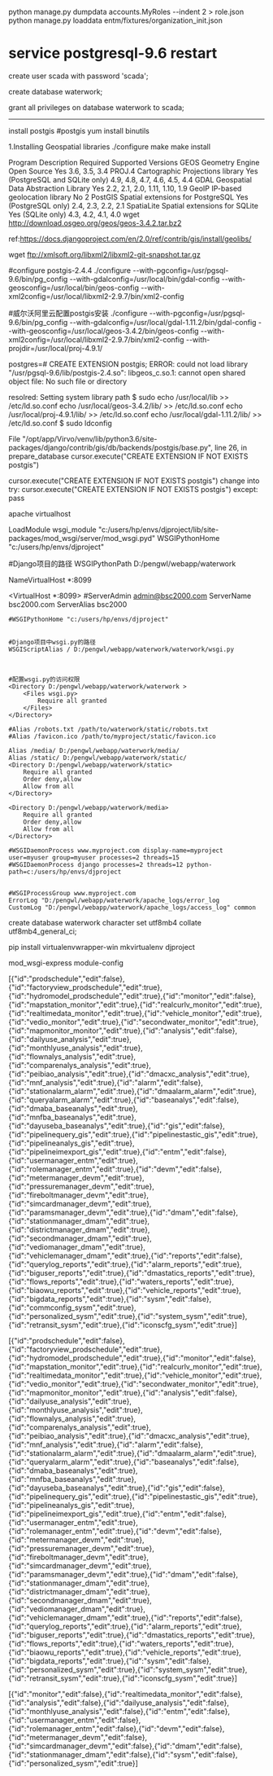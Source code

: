 python manage.py dumpdata accounts.MyRoles --indent 2 > role.json
python manage.py loaddata entm/fixtures/organization_init.json


# service postgresql-9.6 restart

create user scada with password 'scada';

create database waterwork;

grant all privileges on database waterwork to scada;


--------------------------------
install postgis 
#postgis
yum install binutils

1.Installing Geospatial libraries
./configure
make
make install


Program Description Required    Supported Versions
GEOS    Geometry Engine Open Source Yes 3.6, 3.5, 3.4
PROJ.4  Cartographic Projections library    Yes (PostgreSQL and SQLite only)    4.9, 4.8, 4.7, 4.6, 4.5, 4.4
GDAL    Geospatial Data Abstraction Library Yes 2.2, 2.1, 2.0, 1.11, 1.10, 1.9
GeoIP   IP-based geolocation library    No  2
PostGIS Spatial extensions for PostgreSQL   Yes (PostgreSQL only)   2.4, 2.3, 2.2, 2.1
SpatiaLite  Spatial extensions for SQLite   Yes (SQLite only)   4.3, 4.2, 4.1, 4.0
wget http://download.osgeo.org/geos/geos-3.4.2.tar.bz2


ref:https://docs.djangoproject.com/en/2.0/ref/contrib/gis/install/geolibs/




wget ftp://xmlsoft.org/libxml2/libxml2-git-snapshot.tar.gz

#configure postgis-2.4.4
./configure --with-pgconfig=/usr/pgsql-9.6/bin/pg_config --with-gdalconfig=/usr/local/bin/gdal-config --with-geosconfig=/usr/local/bin/geos-config --with-xml2config=/usr/local/libxml2-2.9.7/bin/xml2-config 

#威尔沃阿里云配置postgis安装
./configure --with-pgconfig=/usr/pgsql-9.6/bin/pg_config --with-gdalconfig=/usr/local/gdal-1.11.2/bin/gdal-config --with-geosconfig=/usr/local/geos-3.4.2/bin/geos-config --with-xml2config=/usr/local/libxml2-2.9.7/bin/xml2-config --with-projdir=/usr/local/proj-4.9.1/


postgres=# CREATE EXTENSION postgis;
ERROR:  could not load library "/usr/pgsql-9.6/lib/postgis-2.4.so": libgeos_c.so.1: cannot open shared object file: No such file or directory

resolred:  Setting system library path
$ sudo echo /usr/local/lib >> /etc/ld.so.conf
echo /usr/local/geos-3.4.2/lib/ >> /etc/ld.so.conf
echo /usr/local/proj-4.9.1/lib/ >> /etc/ld.so.conf
echo /usr/local/gdal-1.11.2/lib/ >> /etc/ld.so.conf
$ sudo ldconfig


File "/opt/app/Virvo/venv/lib/python3.6/site-packages/django/contrib/gis/db/backends/postgis/base.py", line 26, in prepare_database
    cursor.execute("CREATE EXTENSION IF NOT EXISTS postgis")

cursor.execute("CREATE EXTENSION IF NOT EXISTS postgis")
change into 
try:
    cursor.execute("CREATE EXTENSION IF NOT EXISTS postgis")
except:
    pass




apache virtualhost



LoadModule wsgi_module "c:/users/hp/envs/djproject/lib/site-packages/mod_wsgi/server/mod_wsgi.pyd"
WSGIPythonHome "c:/users/hp/envs/djproject"

#Django项目的路径
WSGIPythonPath D:/pengwl/webapp/waterwork


NameVirtualHost *:8099

<VirtualHost *:8099>
    #ServerAdmin admin@bsc2000.com
    ServerName bsc2000.com
    ServerAlias bsc2000

    
    #WSGIPythonHome "c:/users/hp/envs/djproject"


    #Django项目中wsgi.py的路径
    WSGIScriptAlias / D:/pengwl/webapp/waterwork/waterwork/wsgi.py



    #配置wsgi.py的访问权限
    <Directory D:/pengwl/webapp/waterwork/waterwork >
        <Files wsgi.py>
            Require all granted
        </Files>
    </Directory>

    #Alias /robots.txt /path/to/waterwork/static/robots.txt
    #Alias /favicon.ico /path/to/myproject/static/favicon.ico

    Alias /media/ D:/pengwl/webapp/waterwork/media/
    Alias /static/ D:/pengwl/webapp/waterwork/static/
    <Directory D:/pengwl/webapp/waterwork/static>
        Require all granted
        Order deny,allow
        Allow from all
    </Directory>

    <Directory D:/pengwl/webapp/waterwork/media>
        Require all granted
        Order deny,allow
        Allow from all
    </Directory>

    #WSGIDaemonProcess www.myproject.com display-name=myproject user=myuser group=myuser processes=2 threads=15
    #WSGIDaemonProcess django processes=2 threads=12 python-path=c:/users/hp/envs/djproject

   
    #WSGIProcessGroup www.myproject.com
    ErrorLog "D:/pengwl/webapp/waterwork/apache_logs/error_log
    CustomLog "D:/pengwl/webapp/waterwork/apache_logs/access_log" common
</VirtualHost>
create database waterwork character set utf8mb4 collate utf8mb4_general_ci;



pip install virtualenvwrapper-win
mkvirtualenv djproject

mod_wsgi-express module-config 



[{"id":"prodschedule","edit":false},{"id":"factoryview_prodschedule","edit":true},{"id":"hydromodel_prodschedule","edit":true},{"id":"monitor","edit":false},{"id":"mapstation_monitor","edit":true},{"id":"realcurlv_monitor","edit":true},{"id":"realtimedata_monitor","edit":true},{"id":"vehicle_monitor","edit":true},{"id":"vedio_monitor","edit":true},{"id":"secondwater_monitor","edit":true},{"id":"mapmonitor_monitor","edit":true},{"id":"analysis","edit":false},{"id":"dailyuse_analysis","edit":true},{"id":"monthlyuse_analysis","edit":true},{"id":"flownalys_analysis","edit":true},{"id":"comparenalys_analysis","edit":true},{"id":"peibiao_analysis","edit":true},{"id":"dmacxc_analysis","edit":true},{"id":"mnf_analysis","edit":true},{"id":"alarm","edit":false},{"id":"stationalarm_alarm","edit":true},{"id":"dmaalarm_alarm","edit":true},{"id":"queryalarm_alarm","edit":true},{"id":"baseanalys","edit":false},{"id":"dmaba_baseanalys","edit":true},{"id":"mnfba_baseanalys","edit":true},{"id":"dayuseba_baseanalys","edit":true},{"id":"gis","edit":false},{"id":"pipelinequery_gis","edit":true},{"id":"pipelinestastic_gis","edit":true},{"id":"pipelineanalys_gis","edit":true},{"id":"pipelineimexport_gis","edit":true},{"id":"entm","edit":false},{"id":"usermanager_entm","edit":true},{"id":"rolemanager_entm","edit":true},{"id":"devm","edit":false},{"id":"metermanager_devm","edit":true},{"id":"pressuremanager_devm","edit":true},{"id":"fireboltmanager_devm","edit":true},{"id":"simcardmanager_devm","edit":true},{"id":"paramsmanager_devm","edit":true},{"id":"dmam","edit":false},{"id":"stationmanager_dmam","edit":true},{"id":"districtmanager_dmam","edit":true},{"id":"secondmanager_dmam","edit":true},{"id":"vediomanager_dmam","edit":true},{"id":"vehiclemanager_dmam","edit":true},{"id":"reports","edit":false},{"id":"querylog_reports","edit":true},{"id":"alarm_reports","edit":true},{"id":"biguser_reports","edit":true},{"id":"dmastatics_reports","edit":true},{"id":"flows_reports","edit":true},{"id":"waters_reports","edit":true},{"id":"biaowu_reports","edit":true},{"id":"vehicle_reports","edit":true},{"id":"bigdata_reports","edit":true},{"id":"sysm","edit":false},{"id":"commconfig_sysm","edit":true},{"id":"personalized_sysm","edit":true},{"id":"system_sysm","edit":true},{"id":"retransit_sysm","edit":true},{"id":"iconscfg_sysm","edit":true}]

[{"id":"prodschedule","edit":false},{"id":"factoryview_prodschedule","edit":true},{"id":"hydromodel_prodschedule","edit":true},{"id":"monitor","edit":false},{"id":"mapstation_monitor","edit":true},{"id":"realcurlv_monitor","edit":true},{"id":"realtimedata_monitor","edit":true},{"id":"vehicle_monitor","edit":true},{"id":"vedio_monitor","edit":true},{"id":"secondwater_monitor","edit":true},{"id":"mapmonitor_monitor","edit":true},{"id":"analysis","edit":false},{"id":"dailyuse_analysis","edit":true},{"id":"monthlyuse_analysis","edit":true},{"id":"flownalys_analysis","edit":true},{"id":"comparenalys_analysis","edit":true},{"id":"peibiao_analysis","edit":true},{"id":"dmacxc_analysis","edit":true},{"id":"mnf_analysis","edit":true},{"id":"alarm","edit":false},{"id":"stationalarm_alarm","edit":true},{"id":"dmaalarm_alarm","edit":true},{"id":"queryalarm_alarm","edit":true},{"id":"baseanalys","edit":false},{"id":"dmaba_baseanalys","edit":true},{"id":"mnfba_baseanalys","edit":true},{"id":"dayuseba_baseanalys","edit":true},{"id":"gis","edit":false},{"id":"pipelinequery_gis","edit":true},{"id":"pipelinestastic_gis","edit":true},{"id":"pipelineanalys_gis","edit":true},{"id":"pipelineimexport_gis","edit":true},{"id":"entm","edit":false},{"id":"usermanager_entm","edit":true},{"id":"rolemanager_entm","edit":true},{"id":"devm","edit":false},{"id":"metermanager_devm","edit":true},{"id":"pressuremanager_devm","edit":true},{"id":"fireboltmanager_devm","edit":true},{"id":"simcardmanager_devm","edit":true},{"id":"paramsmanager_devm","edit":true},{"id":"dmam","edit":false},{"id":"stationmanager_dmam","edit":true},{"id":"districtmanager_dmam","edit":true},{"id":"secondmanager_dmam","edit":true},{"id":"vediomanager_dmam","edit":true},{"id":"vehiclemanager_dmam","edit":true},{"id":"reports","edit":false},{"id":"querylog_reports","edit":true},{"id":"alarm_reports","edit":true},{"id":"biguser_reports","edit":true},{"id":"dmastatics_reports","edit":true},{"id":"flows_reports","edit":true},{"id":"waters_reports","edit":true},{"id":"biaowu_reports","edit":true},{"id":"vehicle_reports","edit":true},{"id":"bigdata_reports","edit":true},{"id":"sysm","edit":false},{"id":"personalized_sysm","edit":true},{"id":"system_sysm","edit":true},{"id":"retransit_sysm","edit":true},{"id":"iconscfg_sysm","edit":true}]

[{"id":"monitor","edit":false},{"id":"realtimedata_monitor","edit":false},{"id":"analysis","edit":false},{"id":"dailyuse_analysis","edit":false},{"id":"monthlyuse_analysis","edit":false},{"id":"entm","edit":false},{"id":"usermanager_entm","edit":false},{"id":"rolemanager_entm","edit":false},{"id":"devm","edit":false},{"id":"metermanager_devm","edit":false},{"id":"simcardmanager_devm","edit":false},{"id":"dmam","edit":false},{"id":"stationmanager_dmam","edit":false},{"id":"sysm","edit":false},{"id":"personalized_sysm","edit":true}]